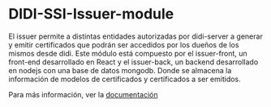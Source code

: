 # DIDI-SSI-Issuer-module

El issuer permite a distintas entidades autorizadas por didi-server a generar y emitir
certificados que podrán ser accedidos por los dueños de los mismos desde didi.
Este módulo está compuesto por el issuer-front, un front-end desarrollado en React y el
issuer-back, un backend desarrollado en nodejs con una base de datos mongodb.
Donde se almacena la información de modelos de certificados y certificados a ser emitidos.

Para más información, ver la [documentación](https://docs.didi.org.ar)
